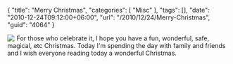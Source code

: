 {
	"title": "Merry Christmas",
	"categories": [
		"Misc"
	],
	"tags": [],
	"date": "2010-12-24T09:12:00+06:00",
	"url": "/2010/12/24/Merry-Christmas",
	"guid": "4064"
}

<img src="http://static.raymondcamden.com/images/cfjedi/StarWarsChristmasCardLead-thumb-550x389-30629.png" align="left" style="margin-right: 5px" /> For those who celebrate it, I hope you have a fun, wonderful, safe, magical, etc Christmas. Today I'm spending the day with family and friends and I wish everyone reading today a wonderful Christmas. 

<br clear="left">
